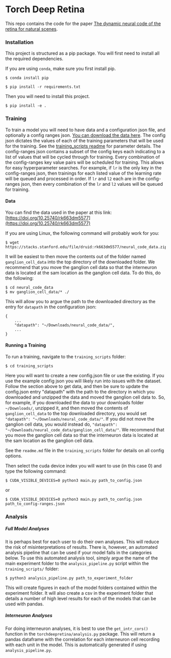 # Torch Deep Retina
This repo contains the code for the paper [The dynamic neural code of the retina for natural scenes](https://www.biorxiv.org/content/10.1101/340943v5).

### Installation
This project is structured as a pip package. You will first need to install all the required dependencies.

If you are using `conda`, make sure you first install pip.

```
$ conda install pip
```

```
$ pip install -r requirements.txt
```

Then you will need to install this project.

```
$ pip install -e .
```

### Training
To train a model you will need to have data and a configuration json file, and optionally a config ranges json. [You can download the data here](https://doi.org/10.25740/rk663dm5577). The config json dictates the values of each of the training parameters that will be used for the training. See the [training_scripts readme](training_scripts/readme.md) for parameter details. The config-ranges json contains a subset of the config keys each indicating to a list of values that will be cycled through for training. Every combination of the config-ranges key value pairs will be scheduled for training. This allows for easy hyperparameter searches. For example, if `lr` is the only key in the config-ranges json, then trainings for each listed value of the learning rate will be queued and processed in order. If `lr` and `l2` each are in the config-ranges json, then every combination of the `lr` and `l2` values will be queued for training.

#### Data
You can find the data used in the paper at this link: [https://doi.org/10.25740/rk663dm5577](https://doi.org/10.25740/rk663dm5577)

If you are using Linux, the following command will probably work for you:

```
$ wget https://stacks.stanford.edu/file/druid:rk663dm5577/neural_code_data.zip
```

It will be easiest to then move the contents out of the folder named `ganglion_cell_data` into the top directory of the downloaded folder. We recommend that you move the ganglion cell data so that the interneuron data is located at the sam location as the ganglion cell data. To do this, do the following:

```
$ cd neural_code_data
$ mv ganglion_cell_data/* ./
```

This will allow you to argue the path to the downloaded directory as the entry for `datapath` in the configuration json:

```
{
    ...
    "datapath": "~/Downloads/neural_code_data/",
    ...
}
```

#### Running a Training
To run a training, navigate to the `training_scripts` folder:

```
$ cd training_scripts
```

Here you will want to create a new config.json file or use the existing. If you use the example config json you will likely run into issues with the dataset. Follow the section above to get data, and then be sure to update the config.json entry "datapath" with the path to the directory in which you downloaded and unzipped the data and moved the ganglion cell data to. So, for example, if you downloaded the data to your downloads folder `~/Downloads/`, unzipped it, and then moved the contents of `ganglion_cell_data` to the top downloaded directory, you would set `"datapath": "~/Downloads/neural_code_data/"`. If you did not move the ganglion cell data, you would instead do, `"datapath": "~/Downloads/neural_code_data/ganglion_cell_data/"`. We recommend that you move the ganglion cell data so that the interneuron data is located at the sam location as the ganglion cell data.

See the `readme.md` file in the `training_scripts` folder for details on all config options.

Then select the cuda device index you will want to use (in this case 0) and type the following command:

```
$ CUDA_VISIBLE_DEVICES=0 python3 main.py path_to_config.json
```
or
```
$ CUDA_VISIBLE_DEVICES=0 python3 main.py path_to_config.json path_to_config-ranges.json
```

### Analysis
##### Full Model Analyses
It is perhaps best for each user to do their own analyses. This will reduce the risk of misinterpretations of results. There is, however, an automated analysis pipeline that can be used if your model falls in the categories below. To use this automated analysis tool, simply argue the name of the main experiment folder to the `analysis_pipeline.py` script within the `training_scripts/` folder:

```
$ python3 analysis_pipeline.py path_to_experiment_folder
```

This will create figures in each of the model folders contained within the experiment folder. It will also create a csv in the experiment folder that details a number of high level results for each of the models that can be used with pandas.

##### Interneuron Analyses
For doing interneuron analyses, it is best to use the `get_intr_cors()` function in the `torchdeepretina/analysis.py` package. This will return a pandas dataframe with the correlation for each interneuron cell recording with each unit in the model. This is automatically generated if using `analysis_pipeline.py`.

